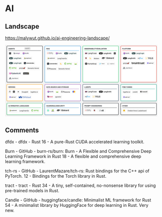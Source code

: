 # AI


## Landscape

https://malywut.github.io/ai-engineering-landscape/

![Landscape](../../assets/ai_landscape_202502.png)



## Comments
dfdx - dfdx - Rust 16 - A pure-Rust CUDA accelerated learning toolkit.

Burn - GitHub - burn-rs/burn: Burn - A Flexible and Comprehensive Deep Learning Framework in Rust 18 - A flexible and comprehensive deep learning framework.

tch-rs - GitHub - LaurentMazare/tch-rs: Rust bindings for the C++ api of PyTorch. 12 - Bindings for the Torch library in Rust.

tract - tract - Rust 34 - A tiny, self-contained, no-nonsense library for using pre-trained models in Rust.

Candle - GitHub - huggingface/candle: Minimalist ML framework for Rust 54 - A minimalist library by HuggingFace for deep learning in Rust. Very new.



